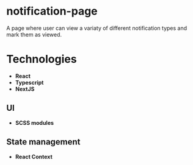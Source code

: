 # notification-page

A page where user can view a variaty of different notification types and mark them as viewed.

# Technologies

- **React**
- **Typescript**
- **NextJS**

## UI 

- **SCSS modules**

## State management

- **React Context**
